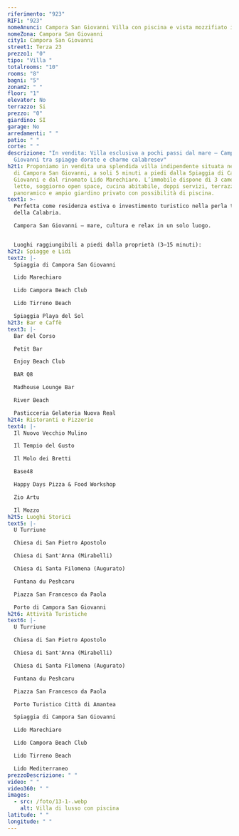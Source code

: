 ```yaml
---
riferimento: "923"
RIF1: "923"
nomeAnunci: Campora San Giovanni Villa con piscina e vista mozzifiato in Trattativa
nomeZona: Campora San Giovanni
city1: Campora San Giovanni
street1: Terza 23
prezzo1: "0"
tipo: "Villa "
totalrooms: "10"
rooms: "8"
bagni: "5"
zonam2: " "
floor: "1"
elevator: No
terrazzo: Si
prezzo: "0"
giardino: SI
garage: No
arredamenti: " "
patio: " "
corte: " "
descrizione: "In vendita: Villa esclusiva a pochi passi dal mare – Campora San
  Giovanni tra spiagge dorate e charme calabresev"
h2t1: Proponiamo in vendita una splendida villa indipendente situata nel cuore
  di Campora San Giovanni, a soli 5 minuti a piedi dalla Spiaggia di Campora San
  Giovanni e dal rinomato Lido Marechiaro. L’immobile dispone di 3 camere da
  letto, soggiorno open space, cucina abitabile, doppi servizi, terrazzo
  panoramico e ampio giardino privato con possibilità di piscina.
text1: >-
  Perfetta come residenza estiva o investimento turistico nella perla tirrenica
  della Calabria.

  Campora San Giovanni – mare, cultura e relax in un solo luogo.


  Luoghi raggiungibili a piedi dalla proprietà (3–15 minuti):
h2t2: Spiagge e Lidi
text2: |-
  Spiaggia di Campora San Giovanni

  Lido Marechiaro

  Lido Campora Beach Club

  Lido Tirreno Beach

  Spiaggia Playa del Sol
h2t3: Bar e Caffè
text3: |-
  Bar del Corso

  Petit Bar

  Enjoy Beach Club

  BAR Q8

  Madhouse Lounge Bar

  River Beach

  Pasticceria Gelateria Nuova Real
h2t4: Ristoranti e Pizzerie
text4: |-
  Il Nuovo Vecchio Mulino

  Il Tempio del Gusto

  Il Molo dei Bretti

  Base48

  Happy Days Pizza & Food Workshop

  Zio Artu

  Il Mozzo
h2t5: Luoghi Storici
text5: |-
  U Turriune

  Chiesa di San Pietro Apostolo

  Chiesa di Sant'Anna (Mirabelli)

  Chiesa di Santa Filomena (Augurato)

  Funtana du Peshcaru

  Piazza San Francesco da Paola

  Porto di Campora San Giovanni
h2t6: Attività Turistiche
text6: |-
  U Turriune

  Chiesa di San Pietro Apostolo

  Chiesa di Sant'Anna (Mirabelli)

  Chiesa di Santa Filomena (Augurato)

  Funtana du Peshcaru

  Piazza San Francesco da Paola

  Porto Turistico Città di Amantea

  Spiaggia di Campora San Giovanni

  Lido Marechiaro

  Lido Campora Beach Club

  Lido Tirreno Beach

  Lido Mediterraneo
prezzoDescrizione: " "
video: " "
video360: " "
images:
  - src: /foto/13-1-.webp
    alt: Villa di lusso con piscina
latitude: " "
longitude: " "
---
```

